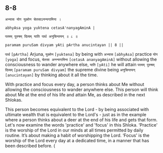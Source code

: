 ## 8-8


```shloka-sa
अभ्यास योग युक्तेन चेतसाऽनन्यगामिना ।
```
```shloka-sa-hk
abhyAsa yoga yuktena cetasA'nanyagAminA |
```
```shloka-sa
परमम् पुरुषम् दिव्यम् याति पार्थ अनुचिन्तयन् ॥ ८ ॥
```
```shloka-sa-hk
paramam puruSam divyam yAti pArtha anucintayan || 8 ||
```

`पार्थ` `[pArtha]` Arjuna, `युक्तेन` `[yuktena]` by being with `अभ्यास` `[abhyAsa]` practice `योग` `[yoga]` and focus, `चेतसा अनन्यगामिना` `[cetasA ananyagAminA]` without allowing the consciousness to wander anywhere else, `याति` `[yAti]` he will attain `परमम् पुरुषम् दिव्यम्` `[paramam puruSam divyam]` the supreme divine being `अनुचिन्तयन्` `[anucintayan]` by thinking about it all the time.

With practice and focus every day, a person thinks about Me without allowing the consciousness to wander anywhere else. This person will think about Me at the end of his life and attain Me, as described in the next Shlokas. 



This person becomes equivalent to the Lord - by being associated with ultimate wealth that is equivalent to the Lord's - just as in the example where a person thinks about a deer at the end of his life and gets that form.
Let's now examine the words 'practice' and 'focus' in this Shloka. 
‘Practice' is the worship of the Lord in our minds at all times permitted by daily routine. It’s about making a habit of worshipping the Lord. ‘Focus' is the worship of the Lord every day at a dedicated time, in a manner that has been described before. (

